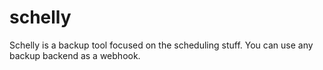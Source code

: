 # schelly
Schelly is a backup tool focused on the scheduling stuff. You can use any backup backend as a webhook.
